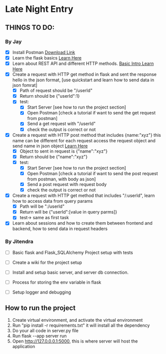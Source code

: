 # Late Night Entry

## THINGS TO DO:

### By Jay
- [x] Install Postman [Download Link](https://www.postman.com/downloads/)
- [x] Learn the flask basics [Learn Here](https://flask.palletsprojects.com/en/3.0.x/quickstart/#)
- [x] Learn about REST API and different HTTP methods. [Basic Intro Learn Here](https://testsigma.com/blog/different-types-of-apis-and-protocols-2022-updated/#2_REST_Representational_State_Transfer)
- [x] Create a request with HTTP get method in flask and sent the response hello in the json format, [use quickstart and learn how to send data in json fomrat]
  - [x] Path of request should be "/userId"
  - [x] Return should be {"userId":1}
  - [x] test:
    - [x] Start Server [see how to run the project section]
    - [x] Open Postman [check a tutorial if want to send the get request from postman]
    - [x] Send a get request with "/userId"
    - [x] check the output is correct or not
- [x] Create a request with HTTP post method that includes {name:"xyz"} this name can be different for each request access the request object and send name in json object [Learn Here](https://flask.palletsprojects.com/en/3.0.x/quickstart/#the-request-object)
  - [x] Object to sent in request is {"name":"xyz"}
  - [x] Return should be {"name":"xyz"}
  - [x] test:
    - [x] Start Server [see how to run the project section]
    - [x] Open Postman [check a tutorial if want to send the post request from postman, with body as json]
    - [x] Send a post request with request body
    - [x] check the output is correct or not
- [x] Create a request with HTTP get method that includes "/:userId", learn how to access data from query params
  - [x] Path will be ":/userId"
  - [x] Return will be {"userId":[value in query parms]}
  - [x] test-> same as first task
- [x] Learn about sessions and how to create them between frontend and backend, how to send data in request headers

### By Jitendra
- [ ] Basic flask and Flask_SQLAlchemy Project setup with tests
- [ ] Create a wiki for the project setup
- [ ] Install and setup basic server, and server db connection.
- [ ] Process for storing the env variable in flask
- [ ] Setup logger and debugging


## How to run the project
1) Create virtual environment, and activate the virtual environment
2) Run "pip install -r requirements.txt" it will install all the dependency
3) Do your all code in server.py file
4) Run flask --app server run
5) Open http://127.0.0.0.1:5000, this is where server will host the application
